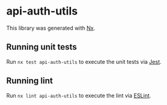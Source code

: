 # api-auth-utils

This library was generated with [Nx](https://nx.dev).

## Running unit tests

Run `nx test api-auth-utils` to execute the unit tests via [Jest](https://jestjs.io).

## Running lint

Run `nx lint api-auth-utils` to execute the lint via [ESLint](https://eslint.org/).
